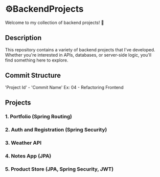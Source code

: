 # ⚙️BackendProjects 
Welcome to my collection of backend projects! 🚀

## Description
This repository contains a variety of backend projects that I've developed. Whether you're interested in APIs, databases, or server-side logic, you'll find something here to explore.

## Commit Structure
'Project Id' - 'Commit Name'
Ex: 04 - Refactoring Frontend

## Projects

### 1. **Portfolio (Spring Routing)**
### 2. **Auth and Registration (Spring Security)**
### 3. **Weather API**
### 4. **Notes App (JPA)**
### 5. **Product Store (JPA, Spring Security, JWT)**


